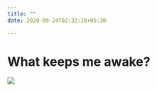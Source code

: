 ```yaml
---
title: ""
date: 2020-09-24T02:32:18+05:30

---
```


# What keeps me awake?

![](/images/curiosity.jpg)

